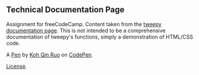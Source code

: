 Technical Documentation Page
----------------------------
Assignment for freeCodeCamp. Content taken from the <a href="https://docs.tweepy.org/en/stable/index.html">tweepy documentation page</a>. This is not intended to be a comprehensive documentation of tweepy's functions, simply a demonstration of HTML/CSS code.

A [Pen](https://codepen.io/hikarixx/pen/PopVmPr) by [Koh Qin Ruo](https://codepen.io/hikarixx) on [CodePen](https://codepen.io).

[License](https://codepen.io/hikarixx/pen/PopVmPr/license).